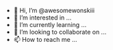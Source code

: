 - 👋 Hi, I’m @awesomewonskiii
- 👀 I’m interested in ...
- 🌱 I’m currently learning ...
- 💞️ I’m looking to collaborate on ...
- 📫 How to reach me ...

<!---
awesomewonskiii/awesomewonskiii is a ✨ special ✨ repository because its `README.md` (this file) appears on your GitHub profile.
You can click the Preview link to take a look at your changes.
--->
